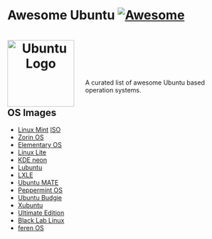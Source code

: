 # Awesome Ubuntu [![Awesome](https://cdn.rawgit.com/sindresorhus/awesome/d7305f38d29fed78fa85652e3a63e154dd8e8829/media/badge.svg)](https://github.com/sindresorhus/awesome)

<h1 align="center">
  <a href="https://www.ubuntu.com/">
    <img src="https://design.ubuntu.com/wp-content/uploads/ubuntu-logo14.png" alt="Ubuntu Logo" align="left" style="margin-right: 25px"       height=150>
</a>
  <br>
  <br>
</h1>

A curated list of awesome Ubuntu based operation systems.

## OS Images
- [Linux Mint](https://linuxmint.com/) [ISO](https://linuxmint.com/download_all.php)
- [Zorin OS](https://zorinos.com/)
- [Elementary OS](https://elementary.io/)
- [Linux Lite](https://www.linuxliteos.com/)
- [KDE neon](https://neon.kde.org/)
- [Lubuntu](http://lubuntu.me/)
- [LXLE](http://lxle.net/)
- [Ubuntu MATE](https://ubuntu-mate.org/)
- [Peppermint OS](http://peppermintos.com/)
- [Ubuntu Budgie](https://ubuntubudgie.org/)
- [Xubuntu](http://www.xubuntu.org/)
- [Ultimate Edition](http://ultimateedition.info/)
- [Black Lab Linux](http://www.blacklablinux.org/)
- [feren OS](http://ferenos.weebly.com/)

